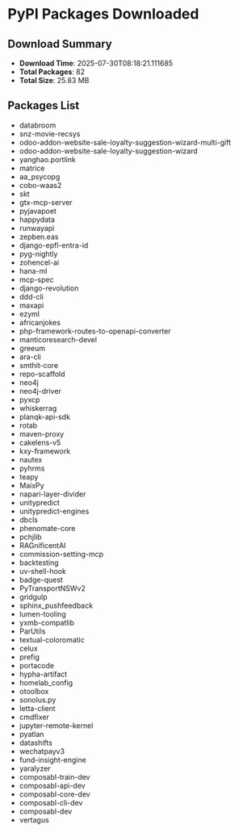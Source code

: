 # PyPI Packages Downloaded

## Download Summary
- **Download Time**: 2025-07-30T08:18:21.111685
- **Total Packages**: 82
- **Total Size**: 25.83 MB

## Packages List
- databroom
- snz-movie-recsys
- odoo-addon-website-sale-loyalty-suggestion-wizard-multi-gift
- odoo-addon-website-sale-loyalty-suggestion-wizard
- yanghao.portlink
- matrice
- aa_psycopg
- cobo-waas2
- skt
- gtx-mcp-server
- pyjavapoet
- happydata
- runwayapi
- zepben.eas
- django-epfl-entra-id
- pyg-nightly
- zohencel-ai
- hana-ml
- mcp-spec
- django-revolution
- ddd-cli
- maxapi
- ezyml
- africanjokes
- php-framework-routes-to-openapi-converter
- manticoresearch-devel
- greeum
- ara-cli
- smthit-core
- repo-scaffold
- neo4j
- neo4j-driver
- pyxcp
- whiskerrag
- planqk-api-sdk
- rotab
- maven-proxy
- cakelens-v5
- kxy-framework
- nautex
- pyhrms
- teapy
- MaixPy
- napari-layer-divider
- unitypredict
- unitypredict-engines
- dbcls
- phenomate-core
- pchjlib
- RAGnificentAI
- commission-setting-mcp
- backtesting
- uv-shell-hook
- badge-quest
- PyTransportNSWv2
- gridgulp
- sphinx_pushfeedback
- lumen-tooling
- yxmb-compatlib
- ParUtils
- textual-coloromatic
- celux
- prefig
- portacode
- hypha-artifact
- homelab_config
- otoolbox
- sonolus.py
- letta-client
- cmdfixer
- jupyter-remote-kernel
- pyatlan
- datashifts
- wechatpayv3
- fund-insight-engine
- yaralyzer
- composabl-train-dev
- composabl-api-dev
- composabl-core-dev
- composabl-cli-dev
- composabl-dev
- vertagus

